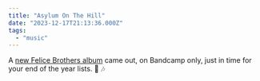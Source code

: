 ```yaml
---
title: "Asylum On The Hill"
date: "2023-12-17T21:13:36.000Z"
tags: 
  - "music"
---
```


A [new Felice Brothers album](https://thefelicebrothers-tl.bandcamp.com/album/asylum-on-the-hill) came out, on Bandcamp only, just in time for your end of the year lists. 🎵 🎶
